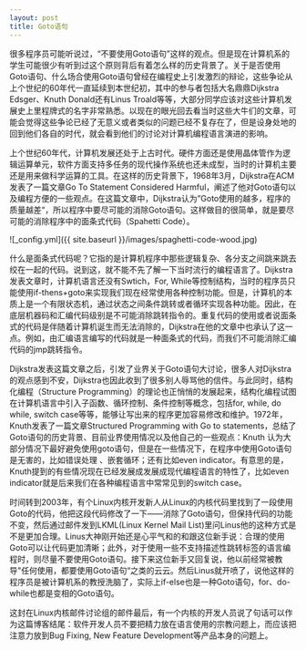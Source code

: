 ```yaml
---
layout: post
title: Goto语句
---
```

很多程序员可能听说过，“不要使用Goto语句”这样的观点。但是现在计算机系的学生可能很少有听到过这个原则背后有着怎么样的历史背景了。关于是否使用Goto语句、什么场合使用Goto语句曾经在编程史上引发激烈的辩论，这些争论从上个世纪的60年代一直延续到本世纪初，其中的参与者包括大名鼎鼎Dijkstra Edsger、Knuth Donald还有Linus Troald等等，大部分同学应该对这些计算机发展史上里程牌式的名字非常熟悉。以现在的眼光回去看当时这些大牛们的文章，可能会觉得这些争论已经了无意义或者类似的问题已经不复存在了，但是设身处地的回到他们各自的时代，就会看到他们的讨论对计算机编程语言演进的影响。

上个世纪60年代，计算机发展还处于上古时代。硬件方面还是使用晶体管作为逻辑运算单元，软件方面支持多任务的现代操作系统也还未成型，当时的计算机主要还是用来做科学运算的工具。在这样的历史背景下，1968年3月，Dijkstra在ACM发表了一篇文章Go To Statement Considered Harmful，阐述了他对Goto语句以及编程方便的一些观点。在这篇文章中，Dijkstra认为”Goto使用的越多，程序的质量越差“，所以程序中要尽可能的消除Goto语句。这样做目的很简单，就是要尽可能的消除程序中的面条式代码（Spahetti Code）。

![_config.yml]({{ site.baseurl }}/images/spaghetti-code-wood.jpg)

什么是面条式代码呢？它指的是计算机程序中那些逻辑复杂、各分支之间跳来跳去绞在一起的代码。说到这，就不能不先了解一下当时流行的编程语言了。Dijkstra发表文章时，计算机语言还没有Swtich，For, While等控制结构，当时的程序员只能使用if-thens+goto来实现我们现在经常使用各种控制功能。但是，计算机的本质上是一个有限状态机，通过状态之间条件跳转或者循环实现各种功能。因此，在底层机器码和汇编代码级别是不可能消除跳转指令的。重复代码的使用或者说面条式的代码是伴随着计算机诞生而无法消除的，Dijkstra在他的文章中也承认了这一点。例如，由汇编语言编写的代码就是一种面条式的代码，而我们不可能消除汇编代码的jmp跳转指令。

Dijkstra发表这篇文章之后，引发了业界关于Goto语句大讨论，很多人对Dijkstra的观点感到不安，Dijkstra也因此收到了很多别人辱骂他的信件。与此同时，结构化编程（Structure Programming）的理论也正悄悄的发展起来，结构化编程试图在计算机语言中引入子函数、循环控制、条件控制等概念，包括for, while, do while, switch case等等，能够让写出来的程序更加容易修改和维护。1972年，Knuth发表了一篇文章Structured Programming with Go to statements，总结了Goto语句的历史背景、目前业界使用情况以及他自己的一些观点：Knuth 认为大部分情况下最好避免使用goto语句，但是在一些情况下，在程序中使用Goto语句是无害的，比如错误处理 、嵌套循环；还有比如even indicator。有意思的是，Knuth提到的有些情况现在已经发展成发展成现代编程语言的特性了，比如even indicator就是后来我们在各种编程语言中常常见到的switch case。

时间转到2003年，有个Linux内核开发新人从Linux的内核代码里找到了一段使用Goto的代码，他把这段代码修改了一下——消除了Goto语句，但保持代码的功能不变，然后通过邮件发到LKML(Linux Kernel Mail List)里问Linus他的这种方式是不是更加合理。Linus大神刚开始还是心平气和的和跟这位新手说：合理的使用Goto可以让代码更加清晰；此外，对于使用一些不支持描述性跳转标签的语言编程时，则尽量不要使用Goto语句。接下来这位新手又回复说，他以前经常被教导"任何使用，都要使用Goto语句“之类的云云。然后Linus就开喷了，说他这样的程序员是被计算机系的教授洗脑了，实际上if-else也是一种Goto语句，for、do-while也都是变相的Goto语句。

这封在Linux内核邮件讨论组的邮件最后，有一个内核的开发人员说了句话可以作为这篇博客结尾：软件开发人员不要把精力放在语言使用的宗教问题上，而应该把注意力放到Bug Fixing, New Feature Development等产品本身的问题上。
